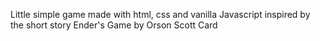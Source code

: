 Little simple game made with html, css and vanilla Javascript inspired by the short story Ender's Game by Orson Scott Card
